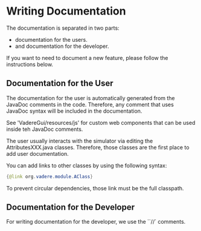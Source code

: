 <style>
.alert-warning {
  color: rgb(162,82,0) !important;
  padding: 10px;
    background-color: rgb(255,147,38);
    border-radius: 5px;
    border-color: rgb(162,82,0);
}
</style>

# Writing Documentation
The documentation is separated in two parts: 
- documentation for the users. 
- and documentation for the developer.

If you want to need to document a new feature, please follow the instructions below.

## Documentation for the User
The documentation for the user is automatically generated from the JavaDoc comments in the code.
Therefore, any comment that uses JavaDoc syntax will be included in the documentation.

See 'VadereGui/resources/js' for custom web components that can be used inside teh JavaDoc comments.

The user usually interacts with the simulator via editing the AttributesXXX.java classes. 
Therefore, those classes are the first place to add user documentation.

You can add links to other classes by using the following syntax:
```java
{@link org.vadere.module.AClass}
```
To prevent circular dependencies, those link must be the full classpath.

## Documentation for the Developer
For writing documentation for the developer, we use the ``//` comments.